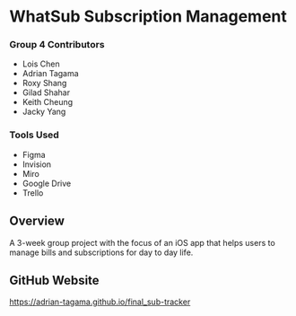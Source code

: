 <!-- This is ReadMe file -->
# WhatSub Subscription Management
### Group 4 Contributors
* Lois Chen
* Adrian Tagama
* Roxy Shang
* Gilad Shahar
* Keith Cheung
* Jacky Yang
### Tools Used
* Figma
* Invision
* Miro
* Google Drive
* Trello
## Overview
A 3-week group project with the focus of an iOS app that helps users to manage bills and subscriptions for day to day life.
## GitHub Website
https://adrian-tagama.github.io/final_sub-tracker
